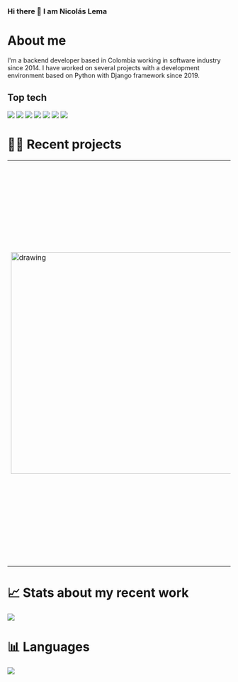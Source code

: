 ### Hi there 👋 I am Nicolás Lema
# About me
I'm a backend developer based in Colombia working in software industry since 2014. I have worked on several projects with a development environment based on Python with Django framework since 2019.

## Top tech
![](https://img.shields.io/badge/Django-092E20?style=for-the-badge&logo=django&logoColor=green)
![](https://img.shields.io/badge/Bootstrap-563D7C?style=for-the-badge&logo=bootstrap&logoColor=white)
![](https://img.shields.io/badge/django%20rest-ff1709?style=for-the-badge&logo=django&logoColor=white)
![](https://img.shields.io/badge/Font_Awesome-339AF0?style=for-the-badge&logo=fontawesome&logoColor=white)
![](https://img.shields.io/badge/JWT-000000?style=for-the-badge&logo=JSON%20web%20tokens&logoColor=white)
![](https://img.shields.io/badge/Markdown-000000?style=for-the-badge&logo=markdown&logoColor=white)
![](https://img.shields.io/badge/Postman-FF6C37?style=for-the-badge&logo=Postman&logoColor=white)


# :man_technologist: Recent projects

<table cellspacing="0" cellpadding="0" style="border: none;">
<tr>
<td>

<img src="https://evil-game.s3.amazonaws.com/static/games/img/avatar-512.png" alt="drawing" width="500"/>


</td>
<td>


- [Evil-game](http://evil-game-dev.herokuapp.com/es/)

Evil-game is a fun game, actually the best one for the parties with friends, girl/boy - friends or your crush. It is a turn-based game in which each player will have to do one of the over 250 challenges (and counting) that can be games, dares, truth, penalties, drinking or sexual games. Our best feature is that you can add multiple "affinities" with other people. 

</td>
</tr>
</table>



# :chart_with_upwards_trend: Stats about my recent work

![](https://github-readme-stats.vercel.app/api?username=nlemarodriguez)


# :bar_chart: Languages

![](https://github-readme-stats.vercel.app/api/top-langs/?username=nlemarodriguez)
